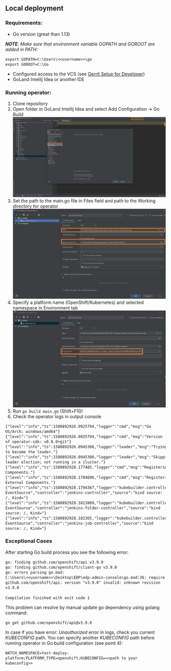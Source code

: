 ## Local deployment
### Requirements:
* Go version (great than 1.13)

_**NOTE**: Make sure that environment variable GOPATH and GOROOT are added in PATH:_
```
export GOPATH=C:\Users\<<username>>\go
export GOROOT=C:\Go
```

* Configured access to the VCS (see [Gerrit Setup for Developer](https://kb.epam.com/display/EPMDEDP/Gerrit+Setup+for+Developer))
* GoLand Intellij Idea or another IDE

### Running operator:
1. Clone repository
2. Open folder in GoLand Intellij Idea and select Add Configuration → Go Build
![add-config](../readme-resource/add_config.png "add-config") 
3. Set the path to the main.go file in Files field and path to the Working directory for operator
![build-config](../readme-resource/build_config.png "build-config") 
4. Specify a platform name (OpenShift/Kubernetes) and selected namespace in Environment tab 
![add-env-vars](../readme-resource/add_env_vars.png "add-env-vars") 
5. Run ```go build main.go``` (Shift+F10)
6. Check the operator logs in output console
```
{"level":"info","ts":1580892926.0925794,"logger":"cmd","msg":"Go OS/Arch: windows/amd64"}
{"level":"info","ts":1580892926.0925794,"logger":"cmd","msg":"Version of operator-sdk: v0.8.0+git"}
{"level":"info","ts":1580892926.0945308,"logger":"leader","msg":"Trying to become the leader."}
{"level":"info","ts":1580892926.0945308,"logger":"leader","msg":"Skipping leader election; not running in a cluster."}
{"level":"info","ts":1580892928.177485,"logger":"cmd","msg":"Registering Components."}
{"level":"info","ts":1580892928.1784606,"logger":"cmd","msg":"Registering External Components."}
{"level":"info","ts":1580892928.1794367,"logger":"kubebuilder.controller","msg":"Starting EventSource","controller":"jenkins-controller","source":"kind source: /, Kind="}
{"level":"info","ts":1580892928.1813889,"logger":"kubebuilder.controller","msg":"Starting EventSource","controller":"jenkins-folder-controller","source":"kind source: /, Kind="}
{"level":"info","ts":1580892928.182365,"logger":"kubebuilder.controller","msg":"Starting EventSource","controller":"jenkins-job-controller","source":"kind source: /, Kind="}
```

### Exceptional Cases
After starting Go build process you see the following error: 
```
go: finding github.com/openshift/api v3.9.0
go: finding github.com/openshift/client-go v3.9.0
go: errors parsing go.mod:
C:\Users\<<username>>\Desktop\EDP\edp-admin-console\go.mod:36: require github.com/openshift/api: version "v3.9.0" invalid: unknown revision v3.9.0

Compilation finished with exit code 1
```

This problem can resolve by manual update go dependency using golang command:
```
go get github.com/openshift/api@v3.9.0
```

In case if you have error: *Unauthorized* error in logs, check you current *KUBECONFIG* path.
You can specify another *KUBECONFIG* path before running operator in Go build configuration (see point 4):
```
WATCH_NAMESPACE=test-deploy-platform;PLATFORM_TYPE=openshift;KUBECONFIG=<<path to your kubeconfig>>
```